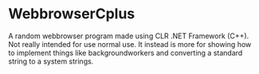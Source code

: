 # WebbrowserCplus
A random webbrowser program made using CLR .NET Framework (C++). Not really intended for use normal use. It instead is more for showing how to implement things like backgroundworkers and converting a standard string to a system strings.
